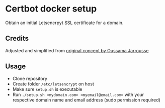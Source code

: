 # Certbot docker setup
Obtain an initial Letsencrpyt SSL certificate for a domain.

## Credits
Adjusted and simplified from [original concept by Oussama Jarrousse](https://blog.jarrousse.org/2022/04/09/an-elegant-way-to-use-docker-compose-to-obtain-and-renew-a-lets-encrypt-ssl-certificate-with-certbot-and-configure-the-nginx-service-to-use-it/)

## Usage
- Clone repository
- Create folder `/etc/letsencrypt` on host
- Make sure `setup.sh` is executable
- Run `./setup.sh <mydomain.com> <myemail@email.com>` with your respective domain name and email address (sudo permission required)